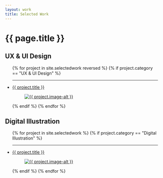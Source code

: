 ```yaml
---
layout: work
title: Selected Work
---
```


<h1>{{ page.title }}</h1>

<h2>UX & UI Design</h2>

<ul>
    {% for project in site.selectedwork reversed %}
        {% if project.category == "UX & UI Design" %}
        <hr>
        <li class="worklist">
            <a href= "{{ project.link }}" target="_blank" title="{{ project.title }}"> 
            {{ project.title }}
            <figure>
                <img src="{{ project.image-src }}" alt="{{ project.image-alt }}">
            </figure>
            </a>
        </li>
        {% endif %}
    {% endfor %}
</ul>

<h2 class="divider">Digital Illustration</h2>

<ul>
    {% for project in site.selectedwork %}
        {% if project.category == "Digital Illustration" %}
        <hr>
        <li class="worklist">
            <a href= "{{ project.link}}" target="_blank" title="{{ project.title }}"> 
            {{ project.title }}
            <figure>
                <img src="{{ project.image-src }}" alt="{{ project.image-alt }}">
            </figure>
            </a>
        </li>
        {% endif %}
    {% endfor %}
</ul>